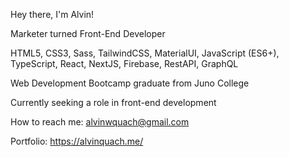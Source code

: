 Hey there, I'm Alvin!

Marketer turned Front-End Developer

HTML5, CSS3, Sass, TailwindCSS, MaterialUI, JavaScript (ES6+), TypeScript, React, NextJS, Firebase, RestAPI, GraphQL

Web Development Bootcamp graduate from Juno College

Currently seeking a role in front-end development

How to reach me: alvinwquach@gmail.com

Portfolio: https://alvinquach.me/
